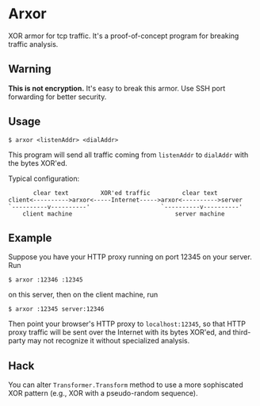 # Arxor

XOR armor for tcp traffic.
It's a proof-of-concept program for breaking traffic analysis.

## Warning

**This is not encryption.** It's easy to break this armor.
Use SSH port forwarding for better security.

## Usage

    $ arxor <listenAddr> <dialAddr>

This program will send all traffic coming from `listenAddr`
to `dialAddr` with the bytes XOR'ed.

Typical configuration:

           clear text         XOR'ed traffic         clear text
    client<---------->arxor<-----Internet----->arxor<---------->server
    `----------v----------'                    `----------v----------'
        client machine                             server machine

## Example

Suppose you have your HTTP proxy running on port 12345 on your server.
Run

    $ arxor :12346 :12345

on this server, then on the client machine, run

    $ arxor :12345 server:12346

Then point your browser's HTTP proxy to `localhost:12345`,
so that HTTP proxy traffic will be sent over the Internet with its bytes
XOR'ed, and third-party may not recognize it without specialized analysis.

## Hack

You can alter `Transformer.Transform` method to use a more sophiscated
XOR pattern (e.g., XOR with a pseudo-random sequence).
